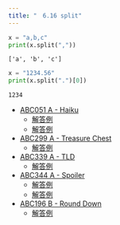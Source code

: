 ```yaml
---
title: "　6.16 split"
---
```


```python:サンプルコード：sample_530.py
x = "a,b,c"
print(x.split(","))
```

```text:実行結果
['a', 'b', 'c']
```

```python:サンプルコード：sample_531.py
x = "1234.56"
print(x.split(".")[0])
```

```text:実行結果
1234
```

- [ABC051 A - Haiku](https://atcoder.jp/contests/abc051/tasks/abc051_a)
    - [解答例](https://atcoder.jp/contests/abc051/submissions/15104656)
    - [解答例](https://atcoder.jp/contests/abc051/submissions/15567008)
- [ABC299 A - Treasure Chest](https://atcoder.jp/contests/abc299/tasks/abc299_a)
    - [解答例](https://atcoder.jp/contests/abc299/submissions/41234667)
- [ABC339 A - TLD](https://atcoder.jp/contests/abc339/tasks/abc339_a)
    - [解答例](https://atcoder.jp/contests/abc339/submissions/49978334)
- [ABC344 A - Spoiler](https://atcoder.jp/contests/abc344/tasks/abc344_a)
    - [解答例](https://atcoder.jp/contests/abc344/submissions/51099336)
    - [解答例](https://atcoder.jp/contests/abc344/submissions/51099158)
- [ABC196 B - Round Down](https://atcoder.jp/contests/abc196/tasks/abc196_b)
    - [解答例](https://atcoder.jp/contests/abc196/submissions/21269010)